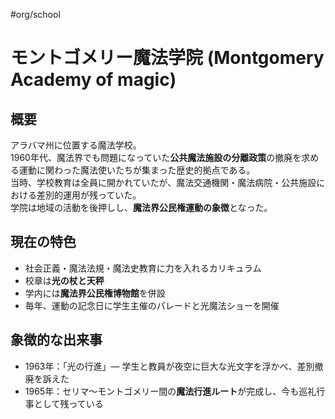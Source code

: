 #org/school 
# モントゴメリー魔法学院 (Montgomery Academy of magic)

## 概要
アラバマ州に位置する魔法学校。  
1960年代、魔法界でも問題になっていた**公共魔法施設の分離政策**の撤廃を求める運動に関わった魔法使いたちが集まった歴史的拠点である。  
当時、学校教育は全員に開かれていたが、魔法交通機関・魔法病院・公共施設における差別的運用が残っていた。  
学院は地域の活動を後押しし、**魔法界公民権運動の象徴**となった。

## 現在の特色
- 社会正義・魔法法規・魔法史教育に力を入れるカリキュラム
- 校章は**光の杖と天秤**
- 学内には**魔法界公民権博物館**を併設
- 毎年、運動の記念日に学生主催のパレードと光魔法ショーを開催

## 象徴的な出来事
- 1963年：「光の行進」— 学生と教員が夜空に巨大な光文字を浮かべ、差別撤廃を訴えた
- 1965年：セリマ〜モントゴメリー間の**魔法行進ルート**が完成し、今も巡礼行事として残っている

